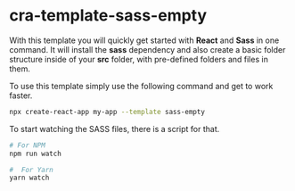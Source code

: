 # cra-template-sass-empty

With this template you will quickly get started with **React** and **Sass** in one command. It will install the **sass** dependency and also create a basic folder structure inside of your **src** folder, with pre-defined folders and files in them.

To use this template simply use the following command and get to work faster.

```sh
npx create-react-app my-app --template sass-empty
```

To start watching the SASS files, there is a script for that.

```sh
# For NPM
npm run watch

#  For Yarn
yarn watch
```
